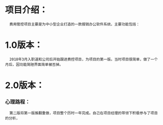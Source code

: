 # 项目介绍：
      费用管控项目主要是为中小型企业打造的一款报销办公软件系统，主要功能包括：
# 1.0版本：
      2018年3月入职道和公司后开始跟进费控项目，为项目的第一版。当时项目很简单，做了一个月后，因功能简陋界面简单被否掉。
# 2.0版本：
 ### 心理路程：
      第二版将第一版推翻重做，项目整个历时一年完成。自己在项目经理的带领下积极参与了项目的分析，
      
     
